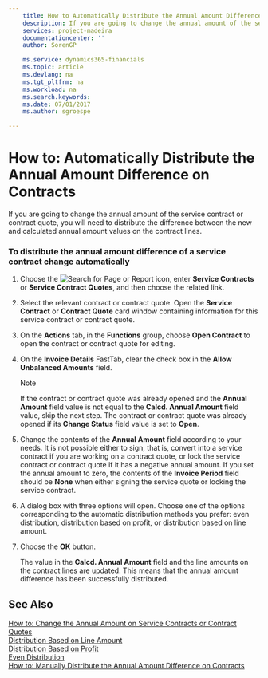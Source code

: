 ```yaml
---
    title: How to Automatically Distribute the Annual Amount Difference on Contracts | Microsoft Docs
    description: If you are going to change the annual amount of the service contract or contract quote, you will need to distribute the difference between the new and calculated annual amount values on the contract lines.
    services: project-madeira
    documentationcenter: ''
    author: SorenGP

    ms.service: dynamics365-financials
    ms.topic: article
    ms.devlang: na
    ms.tgt_pltfrm: na
    ms.workload: na
    ms.search.keywords:
    ms.date: 07/01/2017
    ms.author: sgroespe

---
```

# How to: Automatically Distribute the Annual Amount Difference on Contracts
If you are going to change the annual amount of the service contract or contract quote, you will need to distribute the difference between the new and calculated annual amount values on the contract lines.  
  
### To distribute the annual amount difference of a service contract change automatically  
  
1.  Choose the ![Search for Page or Report](media/ui-search/search_small.png "Search for Page or Report icon") icon, enter **Service Contracts** or **Service Contract Quotes**, and then choose the related link.  
  
2.  Select the relevant contract or contract quote. Open the **Service Contract** or **Contract Quote** card window containing information for this service contract or contract quote.  
  
3.  On the **Actions** tab, in the **Functions** group, choose **Open Contract** to open the contract or contract quote for editing.  
  
4.  On the **Invoice Details** FastTab, clear the check box in the **Allow Unbalanced Amounts** field.  
  
    > [!NOTE]  
    >  If the contract or contract quote was already opened and the **Annual Amount** field value is not equal to the **Calcd. Annual Amount** field value, skip the next step. The contract or contract quote was already opened if its **Change Status** field value is set to **Open**.  
  
5.  Change the contents of the **Annual Amount** field according to your needs. It is not possible either to sign, that is, convert into a service contract if you are working on a contract quote, or lock the service contract or contract quote if it has a negative annual amount. If you set the annual amount to zero, the contents of the **Invoice Period** field should be **None** when either signing the service quote or locking the service contract.  
  
6.  A dialog box with three options will open. Choose one of the options corresponding to the automatic distribution methods you prefer:  even distribution,  distribution based on profit, or distribution based on line amount.  
  
7.  Choose the **OK** button.  
  
     The value in the **Calcd. Annual Amount** field and the line amounts on the contract lines are updated. This means that the annual amount difference has been successfully distributed.  
  
## See Also  
 [How to: Change the Annual Amount on Service Contracts or Contract Quotes](../how-to-change-the-annual-amount-on-service-contracts-or-contract-quotes.md)   
 [Distribution Based on Line Amount](../distribution-based-on-line-amount.md)   
 [Distribution Based on Profit](../distribution-based-on-profit.md)   
 [Even Distribution](../even-distribution.md)   
 [How to: Manually Distribute the Annual Amount Difference on Contracts](../how-to-manually-distribute-the-annual-amount-difference-on-contracts.md)